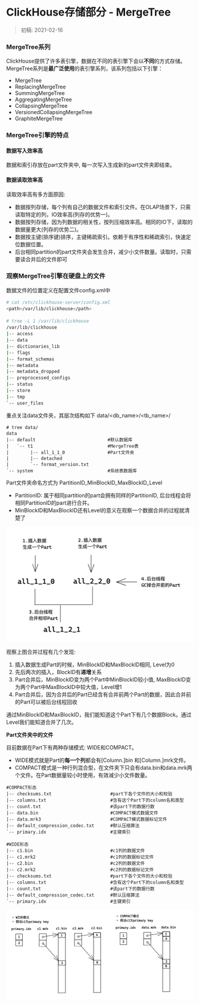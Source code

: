 # ClickHouse存储部分 - MergeTree

> 初稿: 2021-02-16

### MergeTree系列

ClickHouse提供了许多表引擎，数据在不同的表引擎下会以**不同**的方式存储。MergeTree系列是**最广泛使用**的表引擎系列，该系列包括以下引擎：

* MergeTree
* ReplacingMergeTree
* SummingMergeTree
* AggregatingMergeTree
* CollapsingMergeTree
* VersionedCollapsingMergeTree
* GraphiteMergeTree

### MergeTree引擎的特点

#### 数据写入效率高

数据和索引存放在part文件夹中,  每一次写入生成新的part文件夹即结束。

#### 数据读取效率高

读取效率高有多方面原因:

* 数据按列存储，每个列有自己的数据文件和索引文件。在OLAP场景下，只需读取特定的列，IO效率高\(列存的优势一\)。
* 数据按列存储，因为列数据的相关性，按列压缩效率高。相同的IO下，读取的数据量更大\(列存的优势二\)。
* 数据按主键\(排序键\)排序，主键稀疏索引。依赖于有序性和稀疏索引，快速定位数据位置。
* 后台相同partition的part文件夹会发生合并，减少小文件数量。读取时，只需要读合并后的文件即可

### 观察MergeTree引擎在硬盘上的文件

数据文件的位置定义在配置文件config.xml中

```bash
# cat /etc/clickhouse-server/config.xml
<path>/var/lib/clickhouse</path>

# tree -L 1 /var/lib/clickhouse
/var/lib/clickhouse
|-- access
|-- data
|-- dictionaries_lib
|-- flags
|-- format_schemas
|-- metadata
|-- metadata_dropped
|-- preprocessed_configs
|-- status
|-- store
|-- tmp
`-- user_files
```

重点关注data文件夹，其层次结构如下 data/&lt;db\_name&gt;/&lt;tb\_name&gt;/

```text
# tree data/ 
data
|-- default                           #默认数据库
|   `-- t1                            #MergeTree表
|        |-- all_1_1_0                #Part文件夹
|        |-- detached                 
|        `-- format_version.txt
`-- system                            #系统表数据库
```

Part文件夹命名方式为 PartitionID\_MinBlockID\_MaxBlockID\_Level

* PartitionID: 属于相同partition的part会拥有同样的PartitionID, 后台线程会将相同PartitionID的part进行合并。
* MinBlockID和MaxBlockID还有Level的意义在观察一个数据合并的过程就清楚了



![Part&#x5408;&#x5E76;&#x8FC7;&#x7A0B;](.gitbook/assets/image%20%282%29.png)

观察上图合并过程有几个发现:

1. 插入数据生成Part的时候，MinBlockID和MaxBlockID相同, Level为0
2. 先后两次的插入，BlockID有**递增**关系
3. Part合并后，MinBlockID变为两个Part中MinBlockID较小值, MaxBlockID变为两个Part中MaxBlockID中较大值，Level增1
4. Part合并后，因为合并后的Part已经含有合并前两个Part的数据，因此合并前的Part可以被后台线程回收

通过MinBlockID和MaxBlockID，我们能知道这个Part下有几个数据Block。通过Level我们能知道合并了几次。

**Part文件夹中的文件**

目前数据在Part下有两种存储模式: WIDE和COMPACT。

* WIDE模式就是Part的**每一个列**都会有\[Column.\]bin 和\[Column.\]mrk文件。
* COMPACT模式是一种行列混合型，在文件夹下只会有data.bin和data.mrk两个文件。在Part数据量较小时使用，有效减少小文件数量。

```text
#COMPACT形态
|-- checksums.txt                      #part下各个文件的大小和校验
|-- columns.txt                        #含有这个Part下的column名和类型
|-- count.txt                          #该part下的数据行数
|-- data.bin                           #COMPACT模式数据文件
|-- data.mrk3                          #COMPACT模式数据标记文件
|-- default_compression_codec.txt      #默认压缩算法
`-- primary.idx                        #主键索引

#WIDE形态
|-- c1.bin                             #c1列的数据文件
|-- c1.mrk2                            #c1列的数据标记文件
|-- c2.bin                             #c2列的数据文件
|-- c2.mrk2                            #c2列的数据标记文件
|-- checksums.txt                      #part下各个文件的大小和校验
|-- columns.txt                        #含有这个Part下的column名和类型
|-- count.txt                          #该part下的数据行数
|-- default_compression_codec.txt      #默认压缩算法
`-- primary.idx                        #主键索引
```

![WIDE&#x548C;COMAPCT&#x5B58;&#x50A8;&#x56FE;&#x793A;](.gitbook/assets/image%20%284%29.png)



